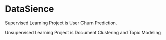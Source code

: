 # DataSience
Supervised Learning Project is User Churn Prediction.

Unsupervised Learning Project is Document Clustering and Topic Modeling
